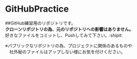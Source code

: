 # GitHubPractice
##GitHub練習用のリポジトリです。  
**クローンリポジトリの為、元のリポジトリへの影響はありません。**  
好きなファイルをコミットし、Pushしてみて下さい。:shipit:  
  
※パブリックなリポジトリの為、プロジェクトに関係のあるものや  
　社外秘のファイルはアップしない様にお気を付けください。  